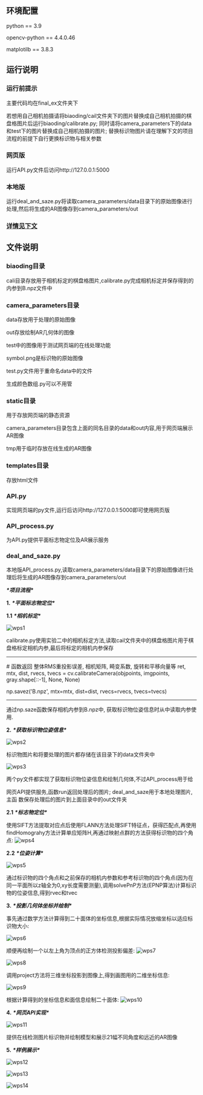 ## 环境配置

python == 3.9

opencv-python == 4.4.0.46

matplotilb == 3.8.3



## 运行说明

### 运行前提示

主要代码均在final_ex文件夹下

若想用自己相机拍摄请将biaoding/cail文件夹下的图片替换成自己相机拍摄的棋盘格图片后运行biaoding/calibrate.py; 同时请将camera_parameters下的data和test下的图片替换成自己相机拍摄的图片; 替换标识物图片请在理解下文的项目流程的前提下自行更换标识物与相关参数

### 网页版

运行API.py文件后访问http://127.0.0.1:5000

### 本地版

运行deal_and_saze.py将读取camera_parameters/data目录下的原始图像进行处理,然后将生成的AR图像存到camera_parameters/out

### <u>详情见下文</u>



## 文件说明

### biaoding目录

cali目录存放用于相机标定的棋盘格图片,calibrate.py完成相机标定并保存得到的内参到B.npz文件中

### camera_parameters目录

data存放用于处理的原始图像

out存放绘制AR几何体的图像

test中的图像用于测试网页端的在线处理功能

symbol.png是标识物的原始图像

test.py文件用于重命名data中的文件

生成颜色数组.py可以不用管

### static目录

用于存放网页端的静态资源

camera_parameters目录包含上面的同名目录的data和out内容,用于网页端展示AR图像

tmp用于临时存放在线生成的AR图像

### templates目录

存放html文件

### API.py

实现网页端的py文件,运行后访问http://127.0.0.1:5000即可使用网页版

### API_process.py

为API.py提供平面标志物定位及AR展示服务

### deal_and_saze.py

本地版API_process.py,读取camera_parameters/data目录下的原始图像进行处理后将生成的AR图像存到camera_parameters/out





***\*项目流程\**** 

**1.** ***\*平面标志物定位\****

**1.1** ***\*相机标定\****

![wps1](https://github.com/P1uviophile/opencv_ex/assets/95516646/62fed83a-3013-4736-be61-3c6e8e766fb4)

calibrate.py使用实验二中的相机标定方法,读取cail文件夹中的棋盘格图片用于棋盘格标定相机内参,最后将标定的相机内参保存



------------------

\# 函数返回 整体RMS重投影误差, 相机矩阵, 畸变系数, 旋转和平移向量等
	ret, mtx, dist, rvecs, tvecs = cv.calibrateCamera(objpoints, imgpoints, gray.shape[::-1], None, None)

np.savez('B.npz', mtx=mtx, dist=dist, rvecs=rvecs, tvecs=tvecs)

----



通过np.saze函数保存相机内参到B.npz中, 获取标识物位姿信息时从中读取内参使用.

 

**2.** ***\*获取标识物位姿信息\****

![wps2](https://github.com/P1uviophile/opencv_ex/assets/95516646/d6659b6d-f34d-4d64-b6ae-a3761cee1b5f)

标识物图片和将要处理的图片都存储在该目录下的data文件夹中

![wps3](https://github.com/P1uviophile/opencv_ex/assets/95516646/a4fa58b0-2345-43ca-afcf-697e0daa8ae3)

两个py文件都实现了获取标识物位姿信息和绘制几何体,不过API_process用于给

网页API提供服务,函数run返回处理后的图片; deal_and_saze用于本地处理图片,主函	数保存处理后的图片到上面目录中的out文件夹

 

**2.1** ***\*标志物定位\****

使用SIFT方法提取对应点后使用FLANN方法处理SIFT特征点，获得匹配点,再使用findHomograhy方法计算单应矩阵H,再通过映射点群的方法获得标识物的四个角点:
![wps4](https://github.com/P1uviophile/opencv_ex/assets/95516646/973caba5-ec93-431c-b8df-8e94b6f668fa)

**2.2** ***\*位姿计算\****

![wps5](https://github.com/P1uviophile/opencv_ex/assets/95516646/045a0e36-3c32-44ff-88d6-2114eef8378a)

通过标识物的四个角点和之前保存的相机内参数和参考标识物的四个角点(因为在同一平面所以z轴全为0,xy长度需要测量),调用solvePnP方法(EPNP算法)计算标识物的位姿信息,得到rvec和tvec

**3.** ***\*投影几何体坐标并绘制\****

事先通过数学方法计算得到二十面体的坐标信息,根据实际情况放缩坐标以适应标识物大小:

![wps6](https://github.com/P1uviophile/opencv_ex/assets/95516646/3fbbddd4-1061-4767-aaa3-7e5f37762db8)

 

顺便再绘制一个以左上角为顶点的正方体检测投影偏差:
![wps7](https://github.com/P1uviophile/opencv_ex/assets/95516646/a153a18d-b3e3-480f-b72b-238e4a7b1638)

![wps8](https://github.com/P1uviophile/opencv_ex/assets/95516646/4cc46c97-a4c0-4baf-8646-82072393f1a1)

 

调用project方法将三维坐标投影到图像上,得到画图用的二维坐标信息:

![wps9](https://github.com/P1uviophile/opencv_ex/assets/95516646/c600f1e4-9189-4364-b5aa-ef4104f9af5c)

根据计算得到的坐标信息和面信息绘制二十面体:
![wps10](https://github.com/P1uviophile/opencv_ex/assets/95516646/3064323b-8a2e-4fb6-bdb0-5e2a4bda0e0c)

 

 

**4.** ***\*网页API实现\****

 

![wps11](https://github.com/P1uviophile/opencv_ex/assets/95516646/85d1814d-cfb0-4edc-b213-d72d5af65b68)

 

提供在线检测图片标识物并绘制模型和展示21幅不同角度和远近的AR图像

 

**5.** ***\*样例展示\****

 

![wps12](https://github.com/P1uviophile/opencv_ex/assets/95516646/2a963e4b-2870-4122-9640-241d6234ac63)

![wps13](https://github.com/P1uviophile/opencv_ex/assets/95516646/9a0aa791-4770-4d19-b710-bc47978d100c)

![wps14](https://github.com/P1uviophile/opencv_ex/assets/95516646/98dec6c1-cb6b-4922-8e81-0cd08aeaa583)
